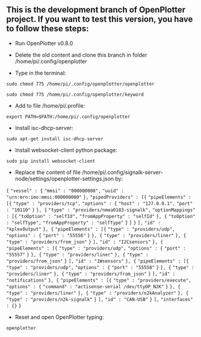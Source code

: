 ## This is the development branch of OpenPlotter project. If you want to test this version, you have to follow these steps:

* Run OpenPlotter v0.8.0

* Delete the old content and clone this branch in folder /home/pi/.config/openplotter

* Type in the terminal:

`sudo chmod 775 /home/pi/.config/openplotter/openplotter`

`sudo chmod 775 /home/pi/.config/openplotter/keyword`

* Add to file /home/pi/.profile:

`export PATH=$PATH:/home/pi/.config/openplotter`

* Install isc-dhcp-server:

`sudo apt-get install isc-dhcp-server`

* Install websocket-client python package:

`sudo pip install websocket-client`

* Replace the content of file /home/pi/.config/signalk-server-node/settings/openplotter-settings.json by:

`{`
	`"vessel" : {`
		`"mmsi" : "000000000",`
		`"uuid" : "urn:mrn:imo:mmsi:000000000"`
	`},`
	`"pipedProviders" : [{`
			`"pipeElements" : [{`
					`"type" : "providers/tcp",`
					`"options" : {`
						`"host" : "127.0.0.1",`
						`"port" : "10110"`
					`}`
				`}, {`
					`"type" : "providers/nmea0183-signalk",`
					`"optionMappings" : [{`
							`"toOption" : "selfId",`
							`"fromAppProperty" : "selfId"`
						`}, {`
							`"toOption" : "selfType",`
							`"fromAppProperty" : "selfType"`
						`}`
					`]`
				`}`
			`],`
			`"id" : "kplexOutput"`
		`}, {`
			`"pipeElements" : [{`
					`"type" : "providers/udp",`
					`"options" : {`
						`"port" : "55556"`
					`}`
				`}, {`
					`"type" : "providers/liner"`
				`}, {`
					`"type" : "providers/from_json"`
				`}`
			`],`
			`"id" : "I2Csensors"`
		`}, {`
			`"pipeElements" : [{`
					`"type" : "providers/udp",`
					`"options" : {`
						`"port" : "55557"`
					`}`
				`}, {`
					`"type" : "providers/liner"`
				`}, {`
					`"type" : "providers/from_json"`
				`}`
			`],`
			`"id" : "1Wsensors"`
		`}, {`
			`"pipeElements" : [{`
					`"type" : "providers/udp",`
					`"options" : {`
						`"port" : "55558"`
					`}`
				`}, {`
					`"type" : "providers/liner"`
				`}, {`
					`"type" : "providers/from_json"`
				`}`
			`],`
			`"id" : "notifications"`
		`}, {`
			`"pipeElements" : [{`
					`"type" : "providers/execute",`
					`"options" : {`
						`"command" : "actisense-serial /dev/ttyOP_N2K"`
					`}`
				`}, {`
					`"type" : "providers/liner"`
				`}, {`
					`"type" : "providers/n2kAnalyzer"`
				`}, {`
					`"type" : "providers/n2k-signalk"`
				`}`
			`],`
			`"id" : "CAN-USB"`
		`}`
	`],`
	`"interfaces" : {}`
`}`

* Reset and open OpenPlotter typing:

`openplotter`
